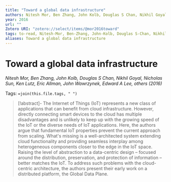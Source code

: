 ```yaml
---
title: "Toward a global data infrastructure"
authors: Nitesh Mor, Ben Zhang, John Kolb, Douglas S Chan, Nikhil Goyal, Nicholas Sun, Ken Lutz, Eric Allman, John Wawrzynek, Edward A Lee, others
year: 2016
url: ""
Zotero URI: "zotero://select/items/@mor2016toward"
tags: to-read, Nitesh-Mor, Ben-Zhang, John-Kolb, Douglas S-Chan, Nikhil-Goyal, Nicholas-Sun, Ken-Lutz, Eric-Allman, John-Wawrzynek, Edward A-Lee, -others
aliases: Toward a global data infrastructure
---
```


# Toward a global data infrastructure  
_Nitesh Mor, Ben Zhang, John Kolb, Douglas S Chan, Nikhil Goyal, Nicholas Sun, Ken Lutz, Eric Allman, John Wawrzynek, Edward A Lee, others (2016)_

Tags: `=join(this.file.tags, " ")`

> [!abstract]-
> The Internet of Things (IoT) represents a new class of applications that can benefit from cloud infrastructure. However, directly connecting smart devices to the cloud has multiple disadvantages and is unlikely to keep up with the growing speed of the IoT or the diverse needs of IoT applications. Here, the authors argue that fundamental IoT properties prevent the current approach from scaling. What's missing is a well-architected system extending cloud functionality and providing seamless interplay among heterogeneous components closer to the edge in the IoT space. Raising the level of abstraction to a data-centric design – focused around the distribution, preservation, and protection of information – better matches the IoT. To address such problems with the cloud-centric architecture, the authors present their early work on a distributed platform, the Global Data Plane.


